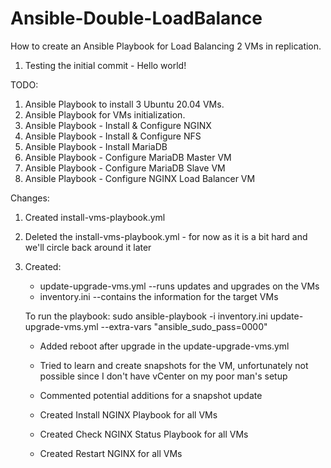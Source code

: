 # Ansible-Double-LoadBalance
How to create an Ansible Playbook for Load Balancing 2 VMs in replication.

1. Testing the initial commit - Hello world!

TODO:

1. Ansible Playbook to install 3 Ubuntu 20.04 VMs.
2. Ansible Playbook for VMs initialization.
3. Ansible Playbook - Install & Configure NGINX
4. Ansible Playbook - Install & Configure NFS
5. Ansible Playbook - Install MariaDB
6. Ansible Playbook - Configure MariaDB Master VM
7. Ansible Playbook - Configure MariaDB Slave VM
8. Ansible Playbook - Configure NGINX Load Balancer VM

Changes:
1. Created install-vms-playbook.yml
2. Deleted the install-vms-playbook.yml - for now as it is a bit hard and we'll circle back around it later
3. Created:
    + update-upgrade-vms.yml --runs updates and upgrades on the VMs
    + inventory.ini --contains the information for the target VMs

    To run the playbook: 
    sudo ansible-playbook -i inventory.ini update-upgrade-vms.yml --extra-vars "ansible_sudo_pass=0000"
    + Added reboot after upgrade in the update-upgrade-vms.yml
    + Tried to learn and create snapshots for the VM, unfortunately not possible since I don't have vCenter on my poor man's setup
    + Commented potential additions for a snapshot update

    + Created Install NGINX Playbook for all VMs
    + Created Check NGINX Status Playbook for all VMs
    + Created Restart NGINX for all VMs